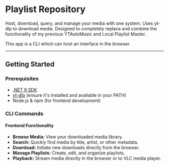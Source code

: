 # Playlist Repository

Host, download, query, and manage your media with one system.
Uses yt-dlp to download media.
Designed to completely replace and combine the functionality of my previous YTAutoMusic and Local Playlist Master.

This app is a CLI which can host an interface in the browser.

---

## Getting Started

### Prerequisites

- [.NET 9 SDK](https://dotnet.microsoft.com/download)
- [yt-dlp](https://github.com/yt-dlp/yt-dlp) (ensure it's installed and available in your PATH)
- Node.js & npm (for frontend development)

### CLI Commands


#### Frontend Functionality

- **Browse Media:** View your downloaded media library.
- **Search:** Quickly find media by title, artist, or other metadata.
- **Download:** Initiate new downloads directly from the browser.
- **Manage Playlists:** Create, edit, and organize playlists.
- **Playback:** Stream media directly in the browser or to VLC media player.
